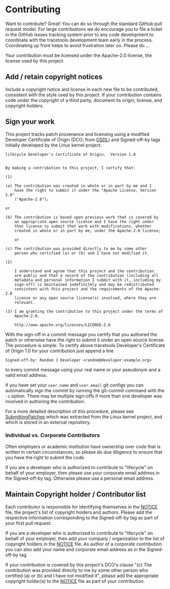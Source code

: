# Contributing

Want to contribute? Great! You can do so through the standard GitHub pull
request model. For large contributions we do encourage you to file a ticket in
the GitHub issues tracking system prior to any code development to coordinate
with the tracetools development team early in the process. Coordinating up
front helps to avoid frustration later on.  Please do ...

Your contribution must be licensed under the Apache-2.0 license, the license
used by this project.

## Add / retain copyright notices

Include a copyright notice and license in each new file to be contributed,
consistent with the style used by this project. If your contribution contains
code under the copyright of a third party, document its origin, license, and
copyright holders.

## Sign your work

This project tracks patch provenance and licensing using a modified Developer
Certificate of Origin (DCO; from [OSDL][DCO]) and Signed-off-by tags initially
developed by the Linux kernel project.

```
lifecycle Developer's Certificate of Origin.  Version 1.0


By making a contribution to this project, I certify that:

(1)

(a) The contribution was created in whole or in part by me and I
    have the right to submit it under the "Apache License, Version 2.0"
    ("Apache-2.0");

or

(b) The contribution is based upon previous work that is covered by
    an appropriate open source license and I have the right under
    that license to submit that work with modifications, whether
    created in whole or in part by me, under the Apache-2.0 license;

    or

(c) The contribution was provided directly to me by some other
    person who certified (a) or (b) and I have not modified it.

(2)

    I understand and agree that this project and the contribution
    are public and that a record of the contribution (including all
    metadata and personal information I submit with it, including my
    sign-off) is maintained indefinitely and may be redistributed
    consistent with this project and the requirements of the Apache-2.0
    license or any open source license(s) involved, where they are
    relevant.

(3) I am granting the contribution to this project under the terms of
    Apache-2.0.

    http://www.apache.org/licenses/LICENSE-2.0
```

With the sign-off in a commit message you certify that you authored the patch
or otherwise have the right to submit it under an open source license. The
procedure is simple: To certify above tracetools Developer's Certificate of
Origin 1.0 for your contribution just append a line

    Signed-off-by: Random J Developer <random@developer.example.org>

to every commit message using your real name or your pseudonym and a valid
email address.

If you have set your `user.name` and `user.email` git configs you can
automatically sign the commit by running the git-commit command with the `-s`
option.  There may be multiple sign-offs if more than one developer was
involved in authoring the contribution.

For a more detailed description of this procedure, please see
[SubmittingPatches][] which was extracted from the Linux kernel project, and
which is stored in an external repository.

### Individual vs. Corporate Contributors

Often employers or academic institution have ownership over code that is
written in certain circumstances, so please do due diligence to ensure that
you have the right to submit the code.

If you are a developer who is authorized to contribute to "lifecycle" on
behalf of your employer, then please use your corporate email address in the
Signed-off-by tag. Otherwise please use a personal email address.

## Maintain Copyright holder / Contributor list

Each contributor is responsible for identifying themselves in the
[NOTICE](NOTICE) file, the project's list of copyright holders and authors.
Please add the respective information corresponding to the Signed-off-by tag
as part of your first pull request.

If you are a developer who is authorized to contribute to "lifecycle" on
behalf of your employer, then add your company / organization to the list of
copyright holders in the [NOTICE](NOTICE) file. As author of a corporate
contribution you can also add your name and corporate email address as in the
Signed-off-by tag.

If your contribution is covered by this project's DCO's clause "(c) The
contribution was provided directly to me by some other person who certified
(a) or (b) and I have not modified it", please add the appropriate copyright
holder(s) to the [NOTICE](NOTICE) file as part of your contribution.


[DCO]: http://web.archive.org/web/20070306195036/http://osdlab.org/newsroom/press_releases/2004/2004_05_24_dco.html

[SubmittingPatches]: https://github.com/wking/signed-off-by/blob/7d71be37194df05c349157a2161c7534feaf86a4/Documentation/SubmittingPatches

